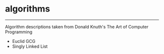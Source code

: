 # algorithms
------------
Algorithm descriptions taken from Donald Knuth's The Art of Computer Programming

- Euclid GCG
- Singly Linked List

